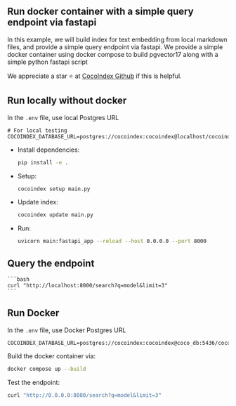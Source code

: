 ## Run docker container with a simple query endpoint via fastapi

In this example, we will build index for text embedding from local markdown files, and provide a simple query endpoint via fastapi.
We provide a simple docker container using docker compose to build pgvector17 along with a simple python fastapi script

We appreciate a star ⭐ at [CocoIndex Github](https://github.com/cocoindex-io/cocoindex) if this is helpful.


## Run locally without docker

In the `.env` file, use local Postgres URL

```
# For local testing
COCOINDEX_DATABASE_URL=postgres://cocoindex:cocoindex@localhost/cocoindex
```

- Install dependencies:

    ```bash
    pip install -e .
    ```

- Setup:

    ```bash
    cocoindex setup main.py
    ```

- Update index:

    ```bash
    cocoindex update main.py
    ```

- Run:

    ```bash
    uvicorn main:fastapi_app --reload --host 0.0.0.0 --port 8000
    ```

 ## Query the endpoint

    ```bash
    curl "http://localhost:8000/search?q=model&limit=3"
    ```


## Run Docker

In the `.env` file, use Docker Postgres URL

```
COCOINDEX_DATABASE_URL=postgres://cocoindex:cocoindex@coco_db:5436/cocoindex
```

Build the docker container via:
```bash
docker compose up --build
```

Test the endpoint:
```bash
curl "http://0.0.0.0:8080/search?q=model&limit=3"
```
